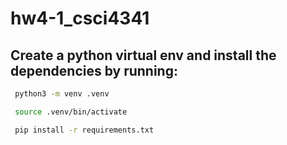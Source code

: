 # hw4-1_csci4341

## Create a python virtual env and install the dependencies by running:
```bash
 python3 -m venv .venv

 source .venv/bin/activate

 pip install -r requirements.txt
```
